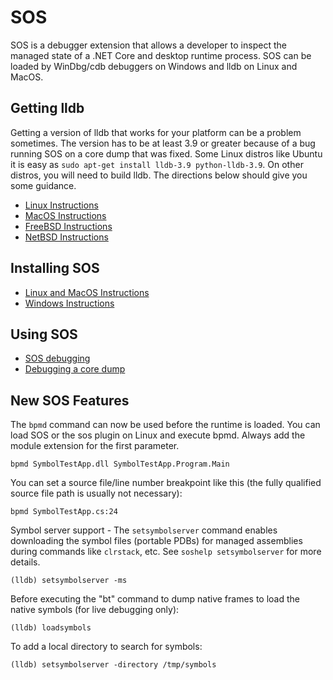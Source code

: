 SOS 
===

SOS is a debugger extension that allows a developer to inspect the managed state of a .NET Core and desktop runtime process. SOS can be loaded by WinDbg/cdb debuggers on Windows and lldb on Linux and MacOS.

## Getting lldb

Getting a version of lldb that works for your platform can be a problem sometimes. The version has to be at least 3.9 or greater because of a bug running SOS on a core dump that was fixed. Some Linux distros like Ubuntu it is easy as `sudo apt-get install lldb-3.9 python-lldb-3.9`. On other distros, you will need to build lldb. The directions below should give you some guidance.

* [Linux Instructions](lldb/linux-instructions.md)
* [MacOS Instructions](lldb/osx-instructions.md)
* [FreeBSD Instructions](lldb/freebsd-instructions.md)
* [NetBSD Instructions](lldb/netbsd-instructions.md)

## Installing SOS

* [Linux and MacOS Instructions](installing-sos-instructions.md)
* [Windows Instructions](installing-sos-windows-instructions.md)

## Using SOS

* [SOS debugging](https://learn.microsoft.com/en-us/dotnet/core/diagnostics/sos-debugging-extension)
* [Debugging a core dump](debugging-coredump.md)

## New SOS Features

The `bpmd` command can now be used before the runtime is loaded. You can load SOS or the sos plugin on Linux and execute bpmd. Always add the module extension for the first parameter.

    bpmd SymbolTestApp.dll SymbolTestApp.Program.Main

You can set a source file/line number breakpoint like this (the fully qualified source file path is usually not necessary):

    bpmd SymbolTestApp.cs:24

Symbol server support - The `setsymbolserver` command enables downloading the symbol files (portable PDBs) for managed assemblies during commands like `clrstack`, etc. See `soshelp setsymbolserver` for more details.

    (lldb) setsymbolserver -ms

Before executing the "bt" command to dump native frames to load the native symbols (for live debugging only):

    (lldb) loadsymbols

To add a local directory to search for symbols:

    (lldb) setsymbolserver -directory /tmp/symbols
